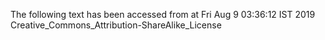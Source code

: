 The following text has been accessed from at Fri Aug 9 03:36:12 IST 2019
Creative_Commons_Attribution-ShareAlike_License
